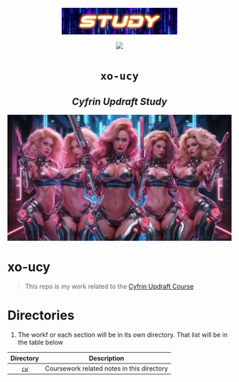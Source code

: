<p align="center"><a href="https://x.com/xyizko" target="_blank" rel="noopener noreferrer"><img src="https://raw.githubusercontent.com/xyizko/xo-tagz/refs/heads/main/gfx/s.png"></a></p>

<p align="center">
<a href="https://twitter.com/xyizko" target="_blank">
<img src="https://hits.seeyoufarm.com/api/count/incr/badge.svg?url=https%3A%2F%2Fgithub.com%2Fxyizko%2Fxo-ucy&count_bg=%23B240EB&title_bg=%231A1818&icon=ghostery.svg&icon_color=%23CA0808&title=Apes&edge_flat=false"/>
</a>

<h1 align="center"><code> xo-ucy </code></h1>
<h2 align="center"><i>Cyfrin Updraft Study</i></h2>

[![](./GFX/cyf.webp)](https://x.com/home)


# xo-ucy

> This repo is my work related to the [Cyfrin Updraft Course](https://www.cyfrin.io/updraft)

# Directories 

1. The workf or each section will be in its own directory. That list will be in the table below

Directory | Description 
:--: | :--:
[`cw`](./cw/) | Coursework related notes in this directory


